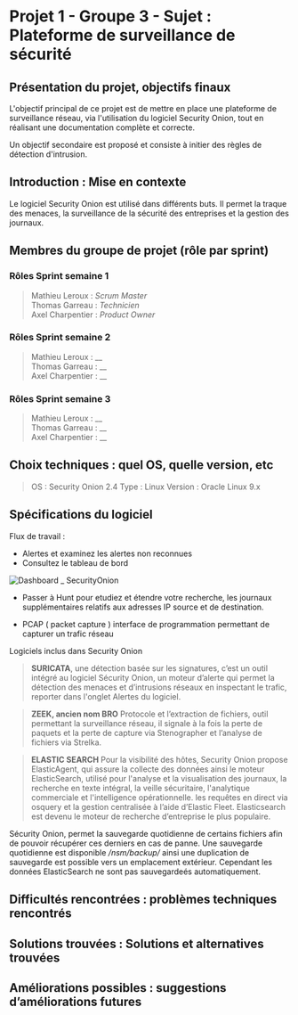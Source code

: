 # Projet 1 - Groupe 3 - Sujet : Plateforme de surveillance de sécurité

## Présentation du projet, objectifs finaux

L'objectif principal de ce projet est de mettre en place une plateforme de surveillance réseau, via l'utilisation du logiciel Security Onion, tout en réalisant une documentation complète et correcte.

Un objectif secondaire est proposé et consiste à initier des règles de détection d'intrusion.

## Introduction : Mise en contexte

Le logiciel Security Onion est utilisé dans différents buts. Il permet la traque des menaces, la surveillance de la sécurité des entreprises et la gestion des journaux. 

## Membres du groupe de projet (rôle par sprint)

### Rôles Sprint semaine 1

> Mathieu Leroux : _Scrum Master_  
> Thomas Garreau : _Technicien_  
> Axel Charpentier : _Product Owner_  

### Rôles Sprint semaine 2

> Mathieu Leroux : __  
> Thomas Garreau : __  
> Axel Charpentier : __  

### Rôles Sprint semaine 3

> Mathieu Leroux : __  
> Thomas Garreau : __  
> Axel Charpentier : __  

## Choix techniques : quel OS, quelle version, etc

> OS : Security Onion 2.4
> Type : Linux
> Version : Oracle Linux 9.x


## Spécifications du logiciel

Flux de travail : 
- Alertes et examinez les alertes non reconnues 
- Consultez le tableau de bord
  
 ![Dashboard _ SecurityOnion](https://docs.securityonion.net/en/2.4/_images/53_dashboards.png)
  
- Passer à Hunt pour etudiez et étendre votre recherche, les journaux supplémentaires relatifs aux adresses IP source et de destination.



- PCAP ( packet capture ) interface de programmation permettant de capturer un trafic réseau


Logiciels inclus dans Security Onion 

> **SURICATA**, une détection basée sur les signatures, c’est un outil intégré au logiciel Sécurity Onion, un moteur d’alerte qui permet la détection des menaces et d’intrusions réseaux en inspectant le trafic, reporter dans l'onglet Alertes du logiciel. 

> **ZEEK, ancien nom BRO** 
Protocole et l’extraction de fichiers, outil permettant la surveillance réseau, il signale à la fois la perte de paquets et la perte de capture via Stenographer et l’analyse de fichiers via Strelka.

> **ELASTIC SEARCH** 
Pour la visibilité des hôtes, Security Onion propose ElasticAgent, qui assure la collecte des données ainsi le moteur ElasticSearch, utilisé pour l'analyse et la visualisation des journaux, la recherche en texte intégral, la veille sécuritaire, l'analytique commerciale et l'intelligence opérationnelle. les requêtes en direct via osquery et la gestion centralisée à l’aide d’Elastic Fleet. Elasticsearch est devenu le moteur de recherche d’entreprise le plus populaire. 

Sécurity Onion, permet la sauvegarde quotidienne de certains fichiers afin de pouvoir récupérer ces derniers en cas de panne. Une sauvegarde quotidienne est disponible _/nsm/backup/_ ainsi une duplication de sauvegarde est possible vers un emplacement extérieur. Cependant les données ElasticSearch ne sont pas sauvegardeés automatiquement.




## Difficultés rencontrées : problèmes techniques rencontrés

## Solutions trouvées : Solutions et alternatives trouvées

## Améliorations possibles : suggestions d’améliorations futures
